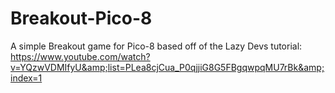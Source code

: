 # Breakout-Pico-8
A simple Breakout game for Pico-8 based off of the Lazy Devs tutorial: https://www.youtube.com/watch?v=YQzwVDMIfyU&amp;list=PLea8cjCua_P0qjjiG8G5FBgqwpqMU7rBk&amp;index=1
